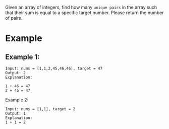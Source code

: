 Given an array of integers, find how many `unique pairs` in the array such that their sum is equal to a specific target number. Please return the number of pairs.

# Example
## Example 1:
```
Input: nums = [1,1,2,45,46,46], target = 47 
Output: 2
Explanation:

1 + 46 = 47
2 + 45 = 47
```
Example 2:
```
Input: nums = [1,1], target = 2 
Output: 1
Explanation:
1 + 1 = 2
```